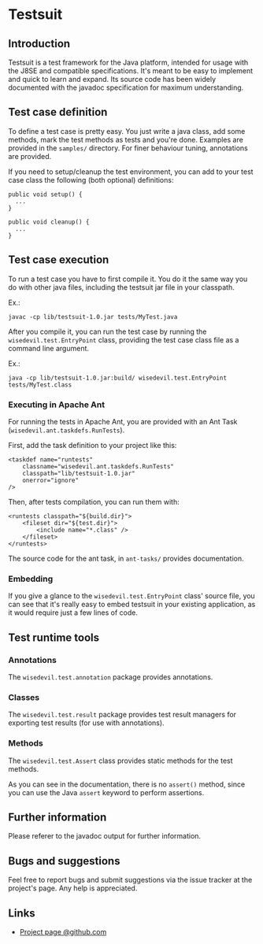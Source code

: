 # Testsuit

## Introduction
Testsuit is a test framework for the Java platform, intended for usage with the J8SE and compatible specifications.
It's meant to be easy to implement and quick to learn and expand.
Its source code has been widely documented with the javadoc specification for maximum understanding.


## Test case definition
To define a test case is pretty easy.
You just write a java class, add some methods, mark the test methods as tests and you're done.
Examples are provided in the `samples/` directory.
For finer behaviour tuning, annotations are provided.

If you need to setup/cleanup the test environment, you can add to your test case class the following (both optional) definitions:

    public void setup() {
      ...
    }
    
    public void cleanup() {
      ...
    }

## Test case execution
To run a test case you have to first compile it.
You do it the same way you do with other java files, including the testsuit jar file in your classpath.

Ex.:

    javac -cp lib/testsuit-1.0.jar tests/MyTest.java


After you compile it, you can run the test case by running the `wisedevil.test.EntryPoint` class, providing the test case class file as a command line argument.

Ex.:

    java -cp lib/testsuit-1.0.jar:build/ wisedevil.test.EntryPoint tests/MyTest.class


### Executing in Apache Ant
For running the tests in Apache Ant, you are provided with an Ant Task (`wisedevil.ant.taskdefs.RunTests`).

First, add the task definition to your project like this:

    <taskdef name="runtests"
    	classname="wisedevil.ant.taskdefs.RunTests"
    	classpath="lib/testsuit-1.0.jar"
    	onerror="ignore"
    />

Then, after tests compilation, you can run them with:

    <runtests classpath="${build.dir}">
    	<fileset dir="${test.dir}">
    		<include name="*.class" />
    	</fileset>
    </runtests>

The source code for the ant task, in `ant-tasks/` provides documentation.

### Embedding
If you give a glance to the `wisedevil.test.EntryPoint` class' source file, you can see that it's really easy to embed testsuit in your existing application, as it would require just a few lines of code.

## Test runtime tools
### Annotations
The `wisedevil.test.annotation` package provides annotations.
### Classes
The `wisedevil.test.result` package provides test result managers for exporting test results (for use with annotations).
### Methods
The `wisedevil.test.Assert` class provides static methods for the test methods.

As you can see in the documentation, there is no `assert()` method, since you can use the Java `assert` keyword to perform assertions.
 
## Further information
Please referer to the javadoc output for further information.

## Bugs and suggestions
Feel free to report bugs and submit suggestions via the issue tracker at the project's page. Any help is appreciated.

## Links
- [Project page @github.com](https://github.com/wisedevil/testsuit "Project")

